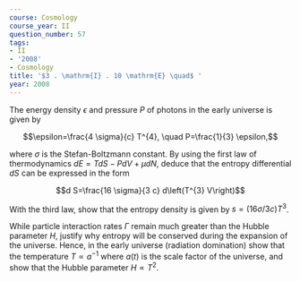 ```yaml
---
course: Cosmology
course_year: II
question_number: 57
tags:
- II
- '2008'
- Cosmology
title: '$3 . \mathrm{I} . 10 \mathrm{E} \quad$ '
year: 2008
---
```



The energy density $\epsilon$ and pressure $P$ of photons in the early universe is given by

$$\epsilon=\frac{4 \sigma}{c} T^{4}, \quad P=\frac{1}{3} \epsilon,$$

where $\sigma$ is the Stefan-Boltzmann constant. By using the first law of thermodynamics $d E=T d S-P d V+\mu d N$, deduce that the entropy differential $d S$ can be expressed in the form

$$d S=\frac{16 \sigma}{3 c} d\left(T^{3} V\right)$$

With the third law, show that the entropy density is given by $s=(16 \sigma / 3 c) T^{3}$.

While particle interaction rates $\Gamma$ remain much greater than the Hubble parameter $H$, justify why entropy will be conserved during the expansion of the universe. Hence, in the early universe (radiation domination) show that the temperature $T \propto a^{-1}$ where $a(t)$ is the scale factor of the universe, and show that the Hubble parameter $H \propto T^{2}$.